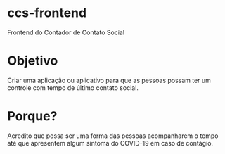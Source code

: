 # ccs-frontend
Frontend do Contador de Contato Social

# Objetivo
Criar uma aplicação ou aplicativo para que as pessoas possam ter um controle com tempo de último contato social.

# Porque?
Acredito que possa ser uma forma das pessoas acompanharem o tempo até que apresentem algum sintoma do COVID-19 em caso de contágio.
